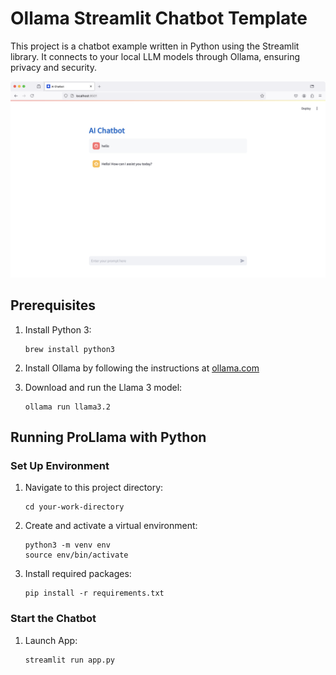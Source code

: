 # Ollama Streamlit Chatbot Template

This project is a chatbot example written in Python using the Streamlit library. It connects to your local LLM models through Ollama, ensuring privacy and security.

![screenshot](screenshot.png)

## Prerequisites

1. Install Python 3:
   ```
   brew install python3
   ```

2. Install Ollama by following the instructions at [ollama.com](https://ollama.com/)

3. Download and run the Llama 3 model:
   ```
   ollama run llama3.2
   ```
## Running ProLlama with Python

### Set Up Environment

1. Navigate to this project directory:
   ```
   cd your-work-directory
   ```

2. Create and activate a virtual environment:
   ```
   python3 -m venv env
   source env/bin/activate
   ```

3. Install required packages:
   ```
   pip install -r requirements.txt
   ```

### Start the Chatbot

1. Launch App:
   ```
   streamlit run app.py
   ```

